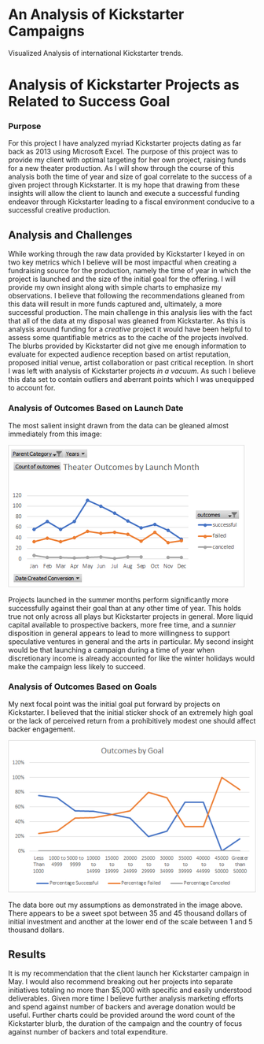 # An Analysis of Kickstarter Campaigns
Visualized Analysis of international Kickstarter trends.

# Analysis of Kickstarter Projects as Related to Success Goal
### Purpose
For this project I have analyzed myriad Kickstarter projects dating as far back as 2013 using Microsoft Excel.
The purpose of this project was to provide my client with optimal targeting for her own project, raising funds for a new theater production. As I will show through the course of this analysis both the time of year and size of goal correlate to the success of a given project through Kickstarter. It is my hope that drawing from these insights will allow the client to launch and execute a successful funding endeavor through Kickstarter leading to a fiscal environment conducive to a successful creative production.
## Analysis and Challenges
While working through the raw data provided by Kickstarter I keyed in on two key metrics which I believe will be most impactful when creating a fundraising source for the production, namely the time of year in which the project is launched and the size of the initial goal for the offering. I will provide my own insight along with simple charts to emphasize my observations. I believe that following the recommendations gleaned from this data will result in more funds captured and, ultimately, a more successful production.
The main challenge in this analysis lies with the fact that all of the data at my disposal was gleaned from Kickstarter. As this is analysis around funding for a *creative* project it would have been helpful to assess some quantifiable metrics as to the cache of the projects involved. The blurbs provided by Kickstarter did not give me enough information to evaluate for expected audience reception based on artist reputation, proposed initial venue, artist collaboration or past critical reception. In short I was left with analysis of Kickstarter projects *in a vacuum*. As such I believe this data set to contain outliers and aberrant points which I was unequipped to account for. 

### Analysis of Outcomes Based on Launch Date
The most salient insight drawn from the data can be gleaned almost immediately from this image:

![Outcomes by Launch Month](Resources/Theater_Outcomes_vs_Launch.png)

Projects launched in the summer months perform significantly more successfully against their goal than at any other time of year. This holds true not only across all plays but Kickstarter projects in general. More liquid capital available to prospective backers, more free time, and a *sunnier* disposition in general appears to lead to more willingness to support speculative ventures in general and the arts in particular. My second insight would be that launching a campaign during a time of year when discretionary income is already accounted for like the winter holidays would make the campaign less likely to succeed.
### Analysis of Outcomes Based on Goals
My next focal point was the initial goal put forward by projects on Kickstarter. I believed that the initial sticker shock of an extremely high goal or the lack of perceived return from a prohibitively modest one should affect backer engagement. 

![Outcomes by Goal](Resources/Outcomes_by_Goal.png)

The data bore out my assumptions as demonstrated in the image above. There appears to be a sweet spot between 35 and 45 thousand dollars of initial investment and another at the lower end of the scale between 1 and 5 thousand dollars.
## Results
It is my recommendation that the client launch her Kickstarter campaign in May. I would also recommend breaking out her projects into separate initiatives totaling no more than $5,000 with specific and easily understood deliverables. Given more time I believe further analysis marketing efforts and spend against number of backers and average donation would be useful. Further charts could be provided around the word count of the Kickstarter blurb, the duration of the campaign and the country of focus against number of backers and total expenditure.
